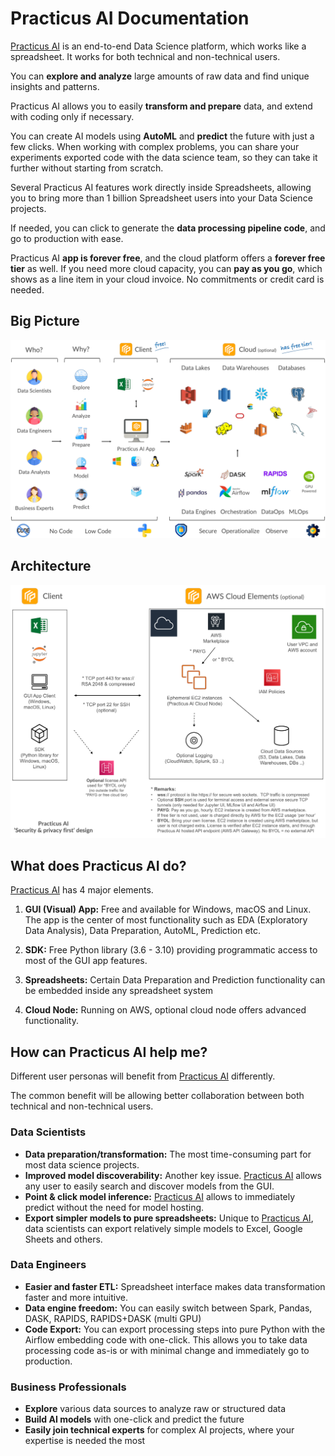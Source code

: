 # Practicus AI Documentation

[Practicus AI](https://practicus.ai/) is an end-to-end Data Science platform, 
which works like a spreadsheet. It works for both technical and non-technical users. 

You can **explore and analyze** large amounts of raw data and find unique insights and patterns. 

Practicus AI allows you to easily **transform and prepare** data, and extend with coding only if necessary. 

You can create AI models using **AutoML** and **predict** the future with just a few clicks. When working with complex problems, 
you can share your experiments exported code with the data science team, so they can take it further without starting from scratch.

Several Practicus AI features work directly inside Spreadsheets, allowing you to bring more than 1 billion Spreadsheet 
users into your Data Science projects. 

If needed, you can click to generate the **data processing pipeline code**, and go to production with ease. 

Practicus AI **app is forever free**, and the cloud platform offers a **forever free tier** as well. 
If you need more cloud capacity, you can **pay as you go**, which shows as a line item in your cloud invoice. 
No commitments or credit card is needed. 

## Big Picture

![big_picture](img/big_picture.png)

## Architecture

![architecture](img/architecture.png)

## What does Practicus AI do?

<a href="https://practicus.ai/">Practicus AI</a> has 4 major elements. 

1) **GUI (Visual) App:** Free and available for Windows, macOS and Linux. The app is the center of most 
functionality such as EDA (Exploratory Data Analysis), Data Preparation, AutoML, Prediction etc.  

2) **SDK:** Free Python library (3.6 - 3.10) providing programmatic access to most of the GUI app features. 

3) **Spreadsheets:** Certain Data Preparation and Prediction functionality can be embedded inside any spreadsheet system

4) **Cloud Node:** Running on AWS, optional cloud node offers advanced functionality. 

## How can Practicus AI help me?

Different user personas will benefit from <a href="https://practicus.ai/">Practicus AI</a> differently.

The common benefit will be allowing better collaboration between both technical and non-technical users.    

### Data Scientists
- **Data preparation/transformation:** The most time-consuming part for most data science projects. 
- **Improved model discoverability:** Another key issue. [Practicus AI](https://practicus.ai/) allows any user to easily 
search and discover models from the GUI.   
- **Point & click model inference:** [Practicus AI](https://practicus.ai/) allows to immediately predict 
without the need for model hosting. 
- **Export simpler models to pure spreadsheets:** Unique to [Practicus AI](https://practicus.ai/), data scientists can export
relatively simple models to Excel, Google Sheets and others.

### Data Engineers
- **Easier and faster ETL:** Spreadsheet interface makes data transformation faster and more intuitive.
- **Data engine freedom:** You can easily switch between Spark, Pandas, DASK, RAPIDS, RAPIDS+DASK (multi GPU)
- **Code Export:** You can export processing steps into pure Python with the Airflow embedding code with one-click. 
This allows you to take data processing code as-is or with minimal change and immediately go to production.  

### Business Professionals
- **Explore** various data sources to analyze raw or structured data
- **Build AI models** with one-click and predict the future
- **Easily join technical experts** for complex AI projects, where your expertise is needed the most



